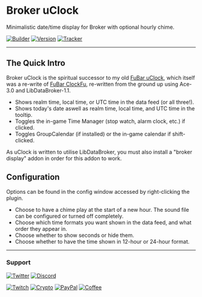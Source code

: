 # Broker uClock

Minimalistic date/time display for Broker with optional hourly chime.

[![Builder](https://img.shields.io/travis/com/ravendwyr/broker_uclock.svg?label=Build&logo=travis&maxAge=600&style=popout)](https://travis-ci.com/github/Ravendwyr/Broker_uClock)
[![Version](https://img.shields.io/github/tag-date/ravendwyr/broker_uclock.svg?label=Version&logo=curseforge&maxAge=600&style=popout)](https://www.curseforge.com/wow/addons/broker-uclock/files/all)
[![Tracker](https://img.shields.io/github/issues/ravendwyr/broker_uclock.svg?label=Issues&logo=github&maxAge=600&style=popout)](https://github.com/Ravendwyr/Broker_uClock/issues)

***

## The Quick Intro

Broker uClock is the spiritual successor to my old [FuBar uClock](https://www.wowinterface.com/downloads/info10621), which itself was a re-write of [FuBar ClockFu](https://www.wowinterface.com/downloads/info4605), re-written from the ground up using Ace-3.0 and LibDataBroker-1.1.

* Shows realm time, local time, or UTC time in the data feed (or all three!).
* Shows today's date aswell as realm time, local time, and UTC time in the tooltip.
* Toggles the in-game Time Manager (stop watch, alarm clock, etc.) if clicked.
* Toggles GroupCalendar (if installed) or the in-game calendar if shift-clicked.

As uClock is written to utilise LibDataBroker, you must also install a "broker display" addon in order for this addon to work.

## Configuration

Options can be found in the config window accessed by right-clicking the plugin.

* Choose to have a chime play at the start of a new hour. The sound file can be configured or turned off completely.
* Choose which time formats you want shown in the data feed, and what order they appear in.
* Choose whether to show seconds or hide them.
* Choose whether to have the time shown in 12-hour or 24-hour format.

***

### Support

[![Twitter](https://img.shields.io/twitter/follow/ravendwyr.svg?label=Twitter&logo=twitter&maxAge=600&style=popout)](https://twitter.com/Ravendwyr)
[![Discord](https://img.shields.io/discord/299308204393889802.svg?label=Discord&logo=discord&maxAge=600&style=popout)](https://discord.gg/XC2REFu)

[![Twitch](https://img.shields.io/badge/Twitch-subscribe-yellow.svg?&logo=twitch)](https://www.twitch.tv/subs/ravendwyr)
[![Crypto](https://img.shields.io/badge/ETH-send-yellow.svg?&logo=ethereum)](https://etherscan.io/address/0x332224Ed82264298B3DC68dAcf643E8Df4abDCC3)
[![PayPal](https://img.shields.io/badge/PayPal-donate-yellow.svg?logo=paypal)](https://www.paypal.me/Ravendwyr/5gbp)
[![Coffee](https://img.shields.io/badge/Kofi-buy-yellow.svg?logo=ko-fi)](https://ko-fi.com/Ravendwyr)
